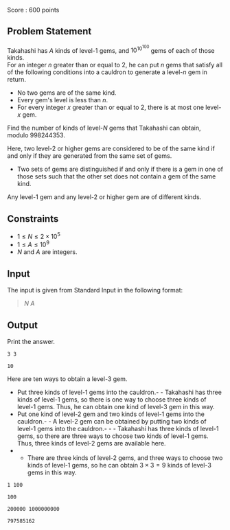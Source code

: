 Score : $600$ points

## Problem Statement

Takahashi has $A$ kinds of level-$1$ gems, and $10^{10^{100}}$ gems of each of those kinds.<br>
For an integer $n$ greater than or equal to $2$, he can put $n$ gems that satisfy all of the following conditions into a cauldron to generate a level-$n$ gem in return.

- No two gems are of the same kind.
- Every gem's level is less than $n$.
- For every integer $x$ greater than or equal to $2$, there is at most one level-$x$ gem.

Find the number of kinds of level-$N$ gems that Takahashi can obtain, modulo $998244353$.

Here, two level-$2$ or higher gems are considered to be of the same kind if and only if they are generated from the same set of gems.

- Two sets of gems are distinguished if and only if there is a gem in one of those sets such that the other set does not contain a gem of the same kind.

Any level-$1$ gem and any level-$2$ or higher gem are of different kinds.

## Constraints

- $1 \leq N \leq 2 \times 10^5$
- $1 \leq A \leq 10^9$
- $N$ and $A$ are integers.

## Input

The input is given from Standard Input in the following format:

> $N$ $A$

## Output

Print the answer.

```input1
3 3
```

```output1
10
```

Here are ten ways to obtain a level-$3$ gem.

- Put three kinds of level-$1$ gems into the cauldron.-   - Takahashi has three kinds of level-$1$ gems, so there is one way to choose three kinds of level-$1$ gems. Thus, he can obtain one kind of level-$3$ gem in this way.
- Put one kind of level-$2$ gem and two kinds of level-$1$ gems into the cauldron.-   - A level-$2$ gem can be obtained by putting two kinds of level-$1$ gems into the cauldron.-   -   - Takahashi has three kinds of level-$1$ gems, so there are three ways to choose two kinds of level-$1$ gems. Thus, three kinds of level-$2$ gems are available here.
-   - There are three kinds of level-$2$ gems, and three ways to choose two kinds of level-$1$ gems, so he can obtain $3 \times 3 = 9$ kinds of level-$3$ gems in this way.

```input2
1 100
```

```output2
100
```

```input3
200000 1000000000
```

```output3
797585162
```